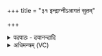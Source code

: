 +++
title = "३१ इन्द्राग्नीऽआगतं सुतम्"

+++
<details><summary>पदपाठः - दयानन्दादि</summary>

इन्द्रा॑ग्नी॒ऽइतीन्द्रा॑ग्नी। आ। ग॒त॒म्। सु॒तम्। गी॒र्भिरिति॑ गीः॒ऽभिः। नभः॑। वरे॑ण्यम्। अ॒स्य। पा॒त॒म्। धि॒या। इ॒षि॒ता। उ॒प॒या॒मगृ॑हीत॒ इत्यु॑पया॒मगृ॑हीतः। अ॒सि॒। इ॒न्द्रा॒ग्निभ्या॒मिती॑न्द्रा॒ग्निऽभ्याम्। त्वा॒। ए॒षः। ते॒। योनिः॑। इ॒न्द्रा॒ग्निभ्या॒मिती॑न्द्रा॒ग्निऽभ्याम्। त्वा॒। ३१।
</details>

<details><summary>अधिमन्त्रम् (VC)</summary>

- इन्द्राग्नी देवते
- विश्वामित्र ऋषिः
- आर्षी त्रिष्टुप्
- धैवतः
</details>